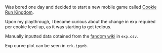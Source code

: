 Was bored one day and decided to start a new mobile game called [Cookie Run Kingdom](https://www.cookierun-kingdom.com/en/).

Upon my playthrough, I became curious about the change in exp required per cookie level up, as it was starting to get tedious.

Manually inputted data obtained from the [fandom wiki](https://cookierunkingdom.fandom.com/wiki/Cookie_Upgrading#:~:text=At%20launch%2C%20the%20maximum%20Level,current%20maximum%20Level%20is%2075.&text=There%20is%20a%20Desmos%20Graph,based%20on%20the%20table%20above.) in `exp.csv`.

Exp curve plot can be seen in `crk.ipynb`.
